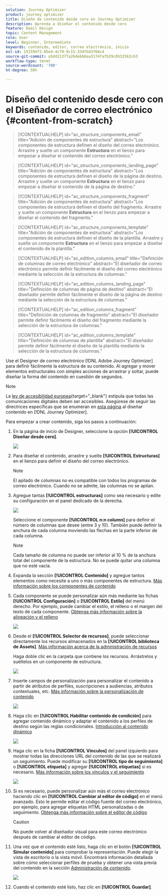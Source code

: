 ```yaml
---
solution: Journey Optimizer
product: journey optimizer
title: Diseño de contenido desde cero en Journey Optimizer
description: Aprenda a diseñar el contenido desde cero
feature: Email Design
topic: Content Management
role: User
level: Beginner, Intermediate
keywords: contenido, editor, correo electrónico, inicio
exl-id: 151594f2-85e4-4c79-9c15-334fbd3768c4
source-git-commit: a5dd21377a26debb0aa3174fafb29c0532562c63
workflow-type: tm+mt
source-wordcount: '700'
ht-degree: 50%

---
```


# Diseño del contenido desde cero con el Diseñador de correo electrónico {#content-from-scratch}

>[!CONTEXTUALHELP]
>id="ac_structure_components_email"
>title="Adición de componentes de estructura"
>abstract="Los componentes de estructura definen el diseño del correo electrónico. Arrastre y suelte un componente **Estructura** en el lienzo para empezar a diseñar el contenido del correo electrónico."

>[!CONTEXTUALHELP]
>id="ac_structure_components_landing_page"
>title="Adición de componentes de estructura"
>abstract="Los componentes de estructura definen el diseño de la página de destino. Arrastre y suelte un componente **Estructura** en el lienzo para empezar a diseñar el contenido de la página de destino."

>[!CONTEXTUALHELP]
>id="ac_structure_components_fragment"
>title="Adición de componentes de estructura"
>abstract="Los componentes de estructura definen el diseño del fragmento. Arrastre y suelte un componente **Estructura** en el lienzo para empezar a diseñar el contenido del fragmento."

>[!CONTEXTUALHELP]
>id="ac_structure_components_template"
>title="Adición de componentes de estructura"
>abstract="Los componentes de estructura definen el diseño de la plantilla. Arrastre y suelte un componente **Estructura** en el lienzo para empezar a diseñar el contenido de la plantilla."


>[!CONTEXTUALHELP]
>id="ac_edition_columns_email"
>title="Definición de columnas de correo electrónico"
>abstract="El diseñador de correo electrónico permite definir fácilmente el diseño del correo electrónico mediante la selección de la estructura de columnas."

>[!CONTEXTUALHELP]
>id="ac_edition_columns_landing_page"
>title="Definición de columnas de página de destino"
>abstract="El diseñador permite definir fácilmente el diseño de la página de destino mediante la selección de la estructura de columnas."

>[!CONTEXTUALHELP]
>id="ac_edition_columns_fragment"
>title="Definición de columnas de fragmento"
>abstract="El diseñador permite definir fácilmente el diseño del fragmento mediante la selección de la estructura de columnas."

>[!CONTEXTUALHELP]
>id="ac_edition_columns_template"
>title="Definición de columnas de plantilla"
>abstract="El diseñador permite definir fácilmente el diseño de la plantilla mediante la selección de la estructura de columnas."


Use el Designer de correo electrónico [!DNL Adobe Journey Optimizer] para definir fácilmente la estructura de su contenido. Al agregar y mover elementos estructurales con simples acciones de arrastrar y soltar, puede diseñar la forma del contenido en cuestión de segundos.

>[!NOTE]
>
>La [ley de accesibilidad europea](https://eur-lex.europa.eu/legal-content/EN/TXT/?uri=CELEX%3A32019L0882){target="_blank"} estipula que todas las comunicaciones digitales deben ser accesibles. Asegúrese de seguir las directrices específicas que se enumeran en [esta página](accessible-content.md) al diseñar contenido en [!DNL Journey Optimizer].

Para empezar a crear contenido, siga los pasos a continuación:

1. En la página de inicio de Designer, seleccione la opción **[!UICONTROL Diseñar desde cero]**.

   ![](assets/email_designer.png)

1. Para diseñar el contenido, arrastre y suelte **[!UICONTROL Estructuras]** en el lienzo para definir el diseño del correo electrónico.

   >[!NOTE]
   >
   >El apilado de columnas no es compatible con todos los programas de correo electrónico. Cuando no se admite, las columnas no se apilan.

   <!--Once placed in the email, you cannot move nor remove your components unless there is already a content component or a fragment placed inside. This is not true in AJO - TBC?-->

1. Agregue tantas **[!UICONTROL estructuras]** como sea necesario y edite su configuración en el panel dedicado de la derecha.

   ![](assets/email_designer_structure_components.png)

   Seleccione el componente **[!UICONTROL n:n column]** para definir el número de columnas que desee (entre 3 y 10). También puede definir la anchura de cada columna moviendo las flechas en la parte inferior de cada columna.

   >[!NOTE]
   >
   >Cada tamaño de columna no puede ser inferior al 10 % de la anchura total del componente de la estructura. No se puede quitar una columna que no esté vacía.

1. Expanda la sección **[!UICONTROL Contenido]** y agregue tantos elementos como necesite a uno o más componentes de estructura. [Más información sobre los componentes de contenido](content-components.md)

1. Cada componente se puede personalizar aún más mediante las fichas **[!UICONTROL Configuración]** o **[!UICONTROL Estilo]** del menú derecho. Por ejemplo, puede cambiar el estilo, el relleno o el margen del texto de cada componente. [Obtenga más información sobre la alineación y el relleno](alignment-and-padding.md)

   ![](assets/email_designer_structure_component.png)

1. Desde el **[!UICONTROL Selector de recursos]**, puede seleccionar directamente los recursos almacenados en la **[!UICONTROL biblioteca de Assets]**. [Más información acerca de la administración de recursos](../integrations/assets.md)

   Haga doble clic en la carpeta que contiene los recursos. Arrástrelos y suéltelos en un componente de estructura.

   ![](assets/email_designer_asset_picker.png)

1. Inserte campos de personalización para personalizar el contenido a partir de atributos de perfiles, suscripciones a audiencias, atributos contextuales, etc. [Más información sobre la personalización de contenido](../personalization/personalize.md)

   ![](assets/email_designer_personalization.png)

1. Haga clic en **[!UICONTROL Habilitar contenido de condición]** para agregar contenido dinámico y adaptar el contenido a los perfiles de destino según las reglas condicionales. [Introducción al contenido dinámico](../personalization/get-started-dynamic-content.md)

   ![](assets/email_designer_dynamic-content.png)

1. Haga clic en la ficha **[!UICONTROL Vínculos]** del panel izquierdo para mostrar todas las direcciones URL del contenido de las que se realizará un seguimiento. Puede modificar su **[!UICONTROL tipo de seguimiento]** o **[!UICONTROL etiqueta]** y agregar **[!UICONTROL etiquetas]** si es necesario. [Más información sobre los vínculos y el seguimiento](message-tracking.md)

   ![](assets/email_designer_links.png)

1. Si es necesario, puede personalizar aún más el correo electrónico haciendo clic en **[!UICONTROL Cambiar al editor de código]** en el menú avanzado. Esto le permite editar el código fuente del correo electrónico, por ejemplo, para agregar etiquetas HTML personalizadas o de seguimiento. [Obtenga más información sobre el editor de código](code-content.md)

   >[!CAUTION]
   >
   >No puede volver al diseñador visual para este correo electrónico después de cambiar al editor de código.

1. Una vez que el contenido esté listo, haga clic en el botón **[!UICONTROL Simular contenido]** para comprobar la representación. Puede elegir la vista de escritorio o la vista móvil. Encontrará información detallada sobre cómo seleccionar perfiles de prueba y obtener una vista previa del contenido en la sección [Administración de contenido](../content-management/preview-test.md).

   ![](assets/email_designer_simulate_content.png)

1. Cuando el contenido esté listo, haz clic en **[!UICONTROL Guardar]**.
